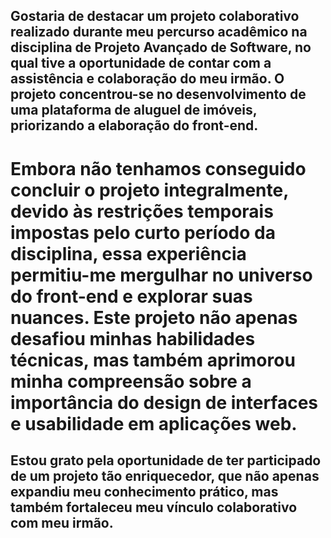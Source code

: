 
## Gostaria de destacar um projeto colaborativo realizado durante meu percurso acadêmico na disciplina de Projeto Avançado de Software, no qual tive a oportunidade de contar com a assistência e colaboração do meu irmão. O projeto concentrou-se no desenvolvimento de uma plataforma de aluguel de imóveis, priorizando a elaboração do front-end.

# Embora não tenhamos conseguido concluir o projeto integralmente, devido às restrições temporais impostas pelo curto período da disciplina, essa experiência permitiu-me mergulhar no universo do front-end e explorar suas nuances. Este projeto não apenas desafiou minhas habilidades técnicas, mas também aprimorou minha compreensão sobre a importância do design de interfaces e usabilidade em aplicações web.

## Estou grato pela oportunidade de ter participado de um projeto tão enriquecedor, que não apenas expandiu meu conhecimento prático, mas também fortaleceu meu vínculo colaborativo com meu irmão.
